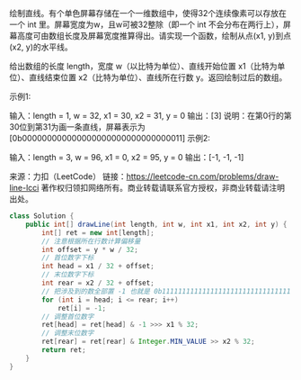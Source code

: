 绘制直线。有个单色屏幕存储在一个一维数组中，使得32个连续像素可以存放在一个 int 里。屏幕宽度为w，且w可被32整除（即一个 int 不会分布在两行上），屏幕高度可由数组长度及屏幕宽度推算得出。请实现一个函数，绘制从点(x1, y)到点(x2, y)的水平线。

给出数组的长度 length，宽度 w（以比特为单位）、直线开始位置 x1（比特为单位）、直线结束位置 x2（比特为单位）、直线所在行数 y。返回绘制过后的数组。

示例1:

 输入：length = 1, w = 32, x1 = 30, x2 = 31, y = 0
 输出：[3]
 说明：在第0行的第30位到第31为画一条直线，屏幕表示为[0b000000000000000000000000000000011]
示例2:

 输入：length = 3, w = 96, x1 = 0, x2 = 95, y = 0
 输出：[-1, -1, -1]

来源：力扣（LeetCode）
链接：https://leetcode-cn.com/problems/draw-line-lcci
著作权归领扣网络所有。商业转载请联系官方授权，非商业转载请注明出处。

```java
class Solution {
    public int[] drawLine(int length, int w, int x1, int x2, int y) {
        int[] ret = new int[length];
        // 注意根据所在行数计算偏移量
        int offset = y * w / 32;
        // 首位数字下标
        int head = x1 / 32 + offset;
        // 末位数字下标
        int rear = x2 / 32 + offset;
        // 把涉及到的数全部置 -1 也就是 0b11111111111111111111111111111111
        for (int i = head; i <= rear; i++)
            ret[i] = -1;
        // 调整首位数字
        ret[head] = ret[head] & -1 >>> x1 % 32;
        // 调整末位数字
        ret[rear] = ret[rear] & Integer.MIN_VALUE >> x2 % 32;
        return ret;
    }
}
```

